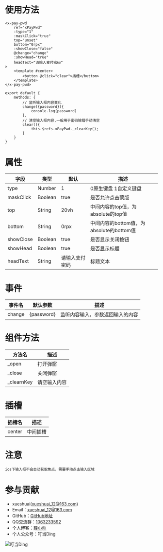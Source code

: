 # 使用方法
```
<x-pay-pwd 
	ref="xPayPwd" 
	:type="1" 
	:maskClick="true" 
	top="unset" 
	bottom="0rpx" 
	:showClose="false" 
	@change="change" 
	:showHead="true" 
	headText="请输入支付密码"
>
	<template #center>
		<button @click="clear">插槽</button>
	</template>
</x-pay-pwd>
```
```
export default {
	methods: {
		// 监听输入框内容变化
		change({password}){
			console.log(password)
		},
		// 清空输入框内容,一般用于密码输错手动清空
		clear(){
			this.$refs.xPayPwd._clearKey();
		}
	}
}
```
# 属性
| 字段      | 类型    | 默认           | 描述                                     |
| --------- | ------- | -------------- | ---------------------------------------- |
| type      | Number  | 1              | 0原生键盘 1自定义键盘                    |
| maskClick | Boolean | true           | 是否允许点击蒙版                         |
| top       | String  | 20vh           | 中间内容的top值，为absolute的top值       |
| bottom    | String  | 0rpx           | 中间内容的bottom值，为absolute的bottom值 |
| showClose | Boolean | true           | 是否显示关闭按钮                         |
| showHead  | Boolean | true           | 是否显示标题                             |
| headText  | String  | 请输入支付密码 | 标题文本                                 |
# 事件

| 事件名 | 默认参数   | 描述                             |
| ------ | ---------- | -------------------------------- |
| change | {password} | 监听内容输入，参数返回输入的内容 |

# 组件方法
| 方法名 | 描述                             |
| ------ | -------------------------------- |
| _open | 打开弹窗 |
|_close | 关闭弹窗 |
| _clearnKey | 请空输入内容  |

# 插槽
| 插槽名 | 描述                             |
| ------ | -------------------------------- |
| center | 中间插槽 |

# 注意

```
ios下输入框不会自动获取焦点，需要手动点击输入区域
```

# 参与贡献
+ xueshuai(xueshuai_12@163.com)
+ Email：xueshuai_12@163.com
+ GitHub：[GitHub地址](https://github.com/xue-shuai/uni-ui)
+ QQ交流群：[1063233592](https://qm.qq.com/cgi-bin/qm/qr?k=48lCCsUUYgxZh1eQGvJR9FDzqnwwyghJ&jump_from=webapi)
+ 个人博客：[薛小帅](http://blog.xueshuai.top)
+ 个人公众号：叮当Ding

![叮当Ding](https://img-blog.csdnimg.cn/20210202143040150.png)





